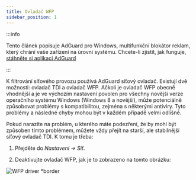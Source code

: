 ```yaml
---
title: Ovladač WFP
sidebar_position: 1
---
```


:::info

Tento článek popisuje AdGuard pro Windows, multifunkční blokátor reklam, který chrání vaše zařízení na úrovni systému. Chcete-li zjistit, jak funguje, [stáhněte si aplikaci AdGuard](https://agrd.io/download-kb-adblock)

:::

K filtrování síťového provozu používá AdGuard síťový ovladač. Existují dvě možnosti: ovladač TDI a ovladač WFP. Ačkoli je ovladač WFP obecně vhodnější a je ve výchozím nastavení povolen pro všechny novější verze operačního systému Windows (Windows 8 a novější), může potenciálně způsobovat problémy s kompatibilitou, zejména s některými antiviry. Tyto problémy a následné chyby mohou být v každém případě velmi odlišné.

Pokud narazíte na problém, u kterého máte podezření, že by mohl být způsoben tímto problémem, můžete vždy přejít na starší, ale stabilnější síťový ovladač TDI. K tomu je třeba:

1. Přejděte do *Nastavení → Síť*.

2. Deaktivujte ovladač WFP, jak je to zobrazeno na tomto obrázku:

![WFP driver *border](https://cdn.adtidy.org/content/kb/ad_blocker/windows/solving-problems/wfp-driver.png)
